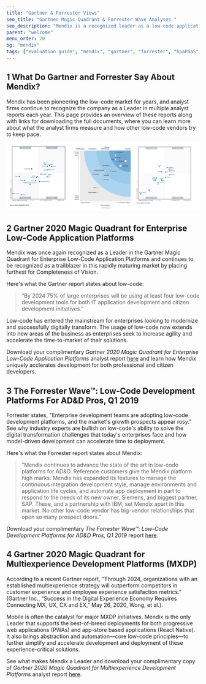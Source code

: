 ```yaml
---
title: "Gartner & Forrester Views"
seo_title: "Gartner Magic Quadrant & Forrester Wave Analyses "
seo_description: "Mendix is a recognized leader as a low-code application development platform by analysts Gartner & Forrester. Visit to learn why."
parent: "welcome"
menu_order: 70
bg: "mendix"
tags: ["evaluation guide", "mendix", "gartner", "forrester", "hpaPaaS", "low-code", "app", "lcap", "mxdp", "multiexperience"]
---
```


## 1 What Do Gartner and Forrester Say About Mendix?

Mendix has been pioneering the low-code market for years, and analyst firms continue to recognize the company as a Leader in multiple analyst reports each year. This page provides an overview of these reports along with links for downloading the full documents, where you can learn more about what the analyst firms measure and how other low-code vendors try to keep pace.

![Gartner Magic Quadrant and Forrester Wave Example](attachments/analyst-reports.png)

## 2 Gartner 2020 Magic Quadrant for Enterprise Low-Code Application Platforms

Mendix was once again recognized as a Leader in the Gartner Magic Quadrant for Enterprise Low-Code Application Platforms and continues to be recognized as a trailblazer in this rapidly maturing market by placing furthest for Completeness of Vision.

Here's what the Gartner report states about low-code:

<blockquote><p> “By 2024 75% of large enterprises will be using at least four low-code development tools for both IT application development and citizen development initiatives.”</p></blockquote>

Low-code has entered the mainstream for enterprises looking to modernize and successfully digitally transform. The usage of low-code now extends into new areas of the business as enterprises seek to increase agility and accelerate the time-to-market of their solutions.

Download your complimentary *Gartner 2020 Magic Quadrant for Enterprise Low-Code Application Platforms* analyst report [here](https://www.mendix.com/resources/gartner-magic-quadrant-for-low-code-application-platforms/) and learn how Mendix uniquely acclerates development for both professional and citizen developers.

## 3 The Forrester Wave™: Low-Code Development Platforms For AD&D Pros, Q1 2019

Forrester states, "Enterprise development teams are adopting low-code development platforms, and the market's growth prospects appear rosy." See why industry experts are bullish on low-code's ability to solve the digital transformation challenges that today's enterprises face and how model-driven development can accelerate time to deployment. 

Here's what the Forrester report states about Mendix:

<blockquote><p>“Mendix continues to advance the state of the art in low-code platforms for AD&D. Reference customers give the Mendix platform high marks. Mendix has expanded its features to manage the continuous integration development style, manage environments and application life cycles, and automate app deployment in part to respond to the needs of its new owner, Siemens, and biggest partner, SAP. These, and a partnership with IBM, set Mendix apart in this market. No other low-code vendor has big-vendor relationships that open so many prospect doors.”</blockquote></p>

Download your complimentary *The Forrester Wave™: Low-Code Development Platforms for AD&D Pros, Q1 2019* report [here](https://www.mendix.com/resources/forrester-low-code-platform-wave/).

## 4 Gartner 2020 Magic Quadrant for Multiexperience Development Platforms (MXDP)

According to a recent Gartner report, "Through 2024, organizations with an established multiexperience strategy will outperform competitors in customer experience and employee experience satisfaction metrics." (Gartner Inc., “Success in the Digital Experience Economy Requires Connecting MX, UX, CX and EX,” May 26, 2020, Wong, et al.).

Mobile is often the catalyst for major MXDP initiatives. Mendix is the only Leader that supports the best-of-breed deployments for both progressive web applications (PWAs) and app-store based applications (React Native). It also brings abstraction and automation—core low-code principles—to further simplify and accelerate development and deployment of these experience-critical solutions.

See what makes Mendix a Leader and download your complimentary copy of *Gartner 2020 Magic Quadrant for Multiexperience Development Platforms* analyst report [here](https://www.mendix.com/resources/gartner-2020-mq-for-multiexperience-development-platforms/).

